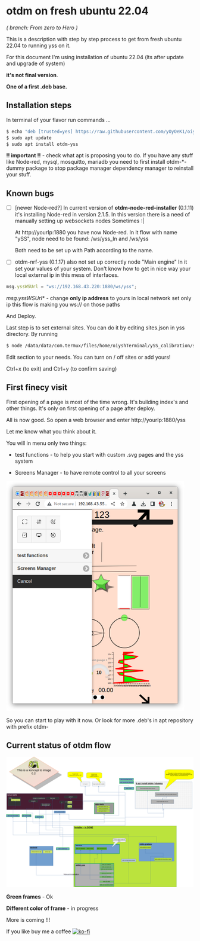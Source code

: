 # otdm on fresh ubuntu 22.04

*( branch: From zero to Hero )*

This is a description with step by step process to get from fresh ubuntu 22.04 to running yss on it.

For this document I'm using installation of ubuntu 22.04 (lts after update and upgrade of system)  

**it's not final version**.

**One of a first .deb base.**

## Installation steps

In terminal of your flavor run commands ...

```bash
$ echo "deb [trusted=yes] https://raw.githubusercontent.com/yOyOeK1/oiyshTerminal/fromZeroToHero/OTDM/ ./ " | sudo tee -a /etc/apt/sources.list.d/otdmFromZetoToHero.list
$ sudo apt update
$ sudo apt install otdm-yss
```

**!! important !!** - check what apt is proposing you to do. If you have any stuff like
Node-red, mysql, mosquitto, mariadb you need to first install otdm-*-dummy package to
stop package manager dependency manager to reinstall your stuff.



## Known bugs

- [ ] [newer Node-red?] In current version of **otdm-node-red-installer** (0.1.11) it's installing Node-red in version 2.1.5. In this version there is a need of manually setting up websockets nodes Sometimes :| 
  
  At http://yourIp:1880 you have now Node-red. In it flow with name "ySS", node need to be found: /ws/yss_In and /ws/yss
  
  Both need to be set up with Path according to the name.

- [ ] otdm-nrf-yss (0.1.17) also not set up correctly node "Main engine" In it set your values of your system. Don't know how to get in nice way your local external ip in this mess of interfaces.

```javascript
msg.yssWSUrl = "ws://192.168.43.220:1880/ws/yss";
```

*msg.yssWSUrl** - change **only ip address** to yours in local network set only ip this flow is making you ws:// on those paths

And Deploy.



Last step is to set external sites. You can do it by editing sites.json in yss directory. By running

```bash
$ node /data/data/com.termux/files/home/oiyshTerminal/ySS_calibration/sites/sites.json
```

Edit section to your needs. You can turn on / off sites or add yours!

Ctrl+x (to exit) and Ctrl+y (to confirm saving)



## First finecy visit

First opening of a page is most of the time wrong. It's building index's and other things. It's only on first opening of a page after deploy.

All is now good. So open a web browser and enter http://yourIp:1880/yss

Let me know what you think about it.

You will in menu only two things: 

- test functions - to help you start with custom .svg pages and the yss system

- Screens Manager - to have remote control to all your screens



<img title="" src="./otdm-yss-ubuntu-after-install-menu.png" alt="" width="478"> 

So you can start to play with it now. Or look for more .deb's in apt repository with prefix otdm-



## Current status of otdm flow

![](./otdm_dependencies_0.2.png)

**Green frames** - Ok

**Different color of frame** - in progress







More is coming !!!







If you like buy me a coffee
[![ko-fi](https://ko-fi.com/img/githubbutton_sm.svg)](https://ko-fi.com/B0B0DFYGS)
